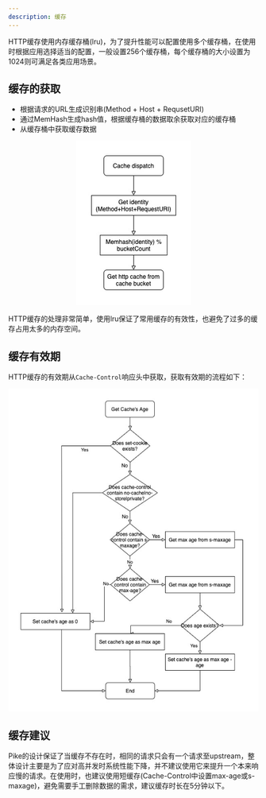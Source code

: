 ```yaml
---
description: 缓存
---
```


HTTP缓存使用内存缓存桶(lru)，为了提升性能可以配置使用多个缓存桶，在使用时根据应用选择适当的配置，一般设置256个缓存桶，每个缓存桶的大小设置为1024则可满足各类应用场景。

## 缓存的获取

- 根据请求的URL生成识别串(Method + Host + RequsetURI)
- 通过MemHash生成hash值，根据缓存桶的数据取余获取对应的缓存桶
- 从缓存桶中获取缓存数据

<p align="center">
<img src="./docs/cache-flow.jpg"/>
</p>

HTTP缓存的处理非常简单，使用lru保证了常用缓存的有效性，也避免了过多的缓存占用太多的内存空间。

## 缓存有效期

HTTP缓存的有效期从`Cache-Control`响应头中获取，获取有效期的流程如下：

<p align="center">
<img src="./docs/cache-age.jpg"/>
</p>

## 缓存建议

Pike的设计保证了当缓存不存在时，相同的请求只会有一个请求至upstream，整体设计主要是为了应对高并发时系统性能下降，并不建议使用它来提升一个本来响应慢的请求。在使用时，也建议使用短缓存(Cache-Control中设置max-age或s-maxage)，避免需要手工删除数据的需求，建议缓存时长在5分钟以下。

